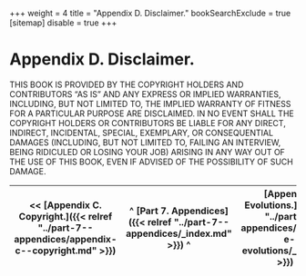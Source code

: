 +++
weight = 4
title = "Appendix D. Disclaimer."
bookSearchExclude = true
[sitemap]
  disable = true
+++

# Appendix D\. Disclaimer\.

THIS BOOK IS PROVIDED BY THE COPYRIGHT HOLDERS AND CONTRIBUTORS “AS IS” AND ANY EXPRESS OR IMPLIED WARRANTIES, INCLUDING, BUT NOT LIMITED TO, THE IMPLIED WARRANTY OF FITNESS FOR A PARTICULAR PURPOSE ARE DISCLAIMED\. IN NO EVENT SHALL THE COPYRIGHT HOLDERS OR CONTRIBUTORS BE LIABLE FOR ANY DIRECT, INDIRECT, INCIDENTAL, SPECIAL, EXEMPLARY, OR CONSEQUENTIAL DAMAGES \(INCLUDING, BUT NOT LIMITED TO, FAILING AN INTERVIEW, BEING RIDICULED OR LOSING YOUR JOB\) ARISING IN ANY WAY OUT OF THE USE OF THIS BOOK, EVEN IF ADVISED OF THE POSSIBILITY OF SUCH DAMAGE\.

<nav>

| \<\< [Appendix C\. Copyright\.]({{< relref "../part-7--appendices/appendix-c--copyright.md" >}}) | ^ [Part 7\. Appendices]({{< relref "../part-7--appendices/_index.md" >}}) ^ | [Appendix E\. Evolutions\.]({{< relref "../part-7--appendices/appendix-e--evolutions/_index.md" >}}) \>\> |
| --- | --- | --- |

</nav>



